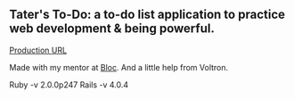 ## Tater's To-Do: a to-do list application to practice web development & being powerful.

[Production URL](http://priceat-to-do.herokuapp.com/)
 
 Made with my mentor at [Bloc](http://bloc.io). And a little help from Voltron.
 

Ruby -v 2.0.0p247 Rails -v 4.0.4